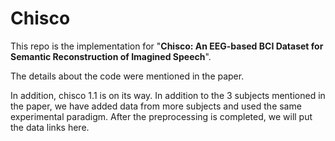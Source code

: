 # Chisco 
This repo is the implementation for "**Chisco: An EEG-based BCI Dataset for Semantic Reconstruction of Imagined Speech**".

The details about the code were mentioned in the paper. 

In addition, chisco 1.1 is on its way. In addition to the 3 subjects mentioned in the paper, we have added data from more subjects and used the same experimental paradigm. After the preprocessing is completed, we will put the data links here.
